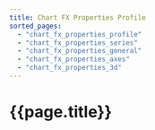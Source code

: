 ```yaml
---
title: Chart FX Properties Profile
sorted_pages:
  - "chart_fx_properties_profile"
  - "chart_fx_properties_series"
  - "chart_fx_properties_general"
  - "chart_fx_properties_axes"
  - "chart_fx_properties_3d"
---
```

# {{page.title}}
